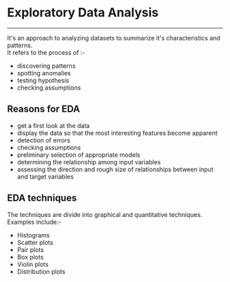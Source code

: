 # Exploratory Data Analysis

---

It's an approach to analyzing datasets to summarize it's characteristics and patterns.<br/>
It refers to the process of :-

- discovering patterns
- spotting anomalies
- testing hypothesis
- checking assumptions

## Reasons for EDA

- get a first look at the data
- display the data so that the most interesting features become apparent
- detection of errors
- checking assumptions
- preliminary selection of appropriate models
- determining the relationship among input variables
- assessing the direction and rough size of relationships between input and target variables

## EDA techniques

The techniques are divide into graphical and quantitative techniques.
Examples include:-

- Histograms
- Scatter plots
- Pair plots
- Box plots
- Violin plots
- Distribution plots
